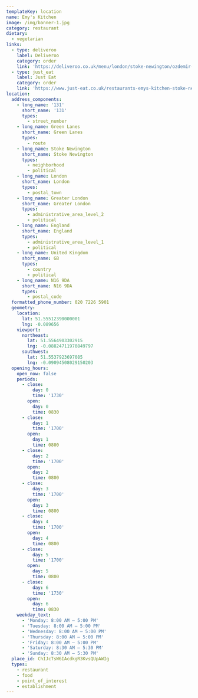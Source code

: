 ```yaml
---
templateKey: location
name: Emy's Kitchen
image: /img/banner-1.jpg
category: restaurant
dietary:
  - vegetarian
links:
  - type: deliveroo
    label: Deliveroo
    category: order
    link: 'https://deliveroo.co.uk/menu/london/stoke-newington/ozdemir-company-ltd'
  - type: just_eat
    label: Just Eat
    category: order
    link: 'https://www.just-eat.co.uk/restaurants-emys-kitchen-stoke-newington/menu'
location:
  address_components:
    - long_name: '131'
      short_name: '131'
      types:
        - street_number
    - long_name: Green Lanes
      short_name: Green Lanes
      types:
        - route
    - long_name: Stoke Newington
      short_name: Stoke Newington
      types:
        - neighborhood
        - political
    - long_name: London
      short_name: London
      types:
        - postal_town
    - long_name: Greater London
      short_name: Greater London
      types:
        - administrative_area_level_2
        - political
    - long_name: England
      short_name: England
      types:
        - administrative_area_level_1
        - political
    - long_name: United Kingdom
      short_name: GB
      types:
        - country
        - political
    - long_name: N16 9DA
      short_name: N16 9DA
      types:
        - postal_code
  formatted_phone_number: 020 7226 5901
  geometry:
    location:
      lat: 51.55512390000001
      lng: -0.089656
    viewport:
      northeast:
        lat: 51.5564903302915
        lng: -0.08824711970849797
      southwest:
        lat: 51.5537923697085
        lng: -0.09094508029150203
  opening_hours:
    open_now: false
    periods:
      - close:
          day: 0
          time: '1730'
        open:
          day: 0
          time: 0830
      - close:
          day: 1
          time: '1700'
        open:
          day: 1
          time: 0800
      - close:
          day: 2
          time: '1700'
        open:
          day: 2
          time: 0800
      - close:
          day: 3
          time: '1700'
        open:
          day: 3
          time: 0800
      - close:
          day: 4
          time: '1700'
        open:
          day: 4
          time: 0800
      - close:
          day: 5
          time: '1700'
        open:
          day: 5
          time: 0800
      - close:
          day: 6
          time: '1730'
        open:
          day: 6
          time: 0830
    weekday_text:
      - 'Monday: 8:00 AM – 5:00 PM'
      - 'Tuesday: 8:00 AM – 5:00 PM'
      - 'Wednesday: 8:00 AM – 5:00 PM'
      - 'Thursday: 8:00 AM – 5:00 PM'
      - 'Friday: 8:00 AM – 5:00 PM'
      - 'Saturday: 8:30 AM – 5:30 PM'
      - 'Sunday: 8:30 AM – 5:30 PM'
  place_id: ChIJcTsW6IAcdkgR3KvsQUpAWIg
  types:
    - restaurant
    - food
    - point_of_interest
    - establishment
---
```

